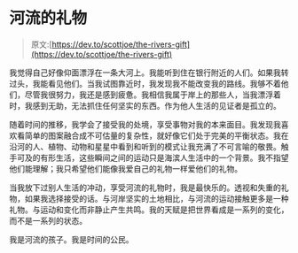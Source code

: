 # 河流的礼物

> 原文:[https://dev.to/scottjoe/the-rivers-gift](https://dev.to/scottjoe/the-rivers-gift)

我觉得自己好像仰面漂浮在一条大河上。我能听到住在银行附近的人们。如果我转过头，我能看见他们。当我试图靠近时，我发现我不能改变我的路线。我够不着他们，尽管我很努力，我还是感到疲惫。我相信我属于岸上的那些人，当我漂浮着时，我感到无助，无法抓住任何坚实的东西。作为他人生活的见证者是孤立的。

随着时间的推移，我学会了接受我的处境，享受事物对我的本来面目。我发现我喜欢看简单的图案融合成不可估量的复杂性，就好像它们处于完美的平衡状态。我在沿河的人、植物、动物和星星中看到和听到的模式让我充满了不可言喻的敬畏。触手可及的有形生活，这些瞬间之间的运动只是海滨人生活中的一个背景。我不指望他们能理解；我只希望他们能像我爱自己的礼物一样爱他们的礼物。

当我放下过别人生活的冲动，享受河流的礼物时，我是最快乐的。透视和失重的礼物，如果我选择接受的话。与河岸坚实的土地相比，与河流的运动接触更多是一种礼物。与运动和变化而非静止产生共鸣。我的天赋是把世界看成是一系列的变化，而不是一系列的状态。

我是河流的孩子。我是时间的公民。